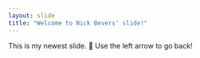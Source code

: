 ```yaml
---
layout: slide
title: "Welcome to Nick Bevers' slide!"
---
```

This is my newest slide. :tada:
Use the left arrow to go back!
